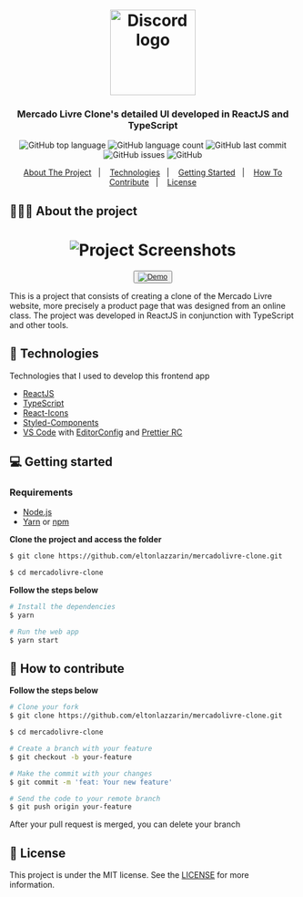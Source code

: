 <h1 align="center">
	<img alt="Discord logo" src="https://github.com/eltonlazzarin/mercadolivre-clone/blob/master/screenshots/discord.svg" height="150px" width="150px" />
</h1>

<h3 align="center">
  Mercado Livre Clone's detailed UI developed in ReactJS and TypeScript
</h3>

<p align="center"></p>

<p align="center">
  <img alt="GitHub top language" src="https://img.shields.io/github/languages/top/eltonlazzarin/mercadolivre-clone">

  <img alt="GitHub language count" src="https://img.shields.io/github/languages/count/eltonlazzarin/mercadolivre-clone">

  <img alt="GitHub last commit" src="https://img.shields.io/github/last-commit/eltonlazzarin/mercadolivre-clone">

  <img alt="GitHub issues" src="https://img.shields.io/github/issues/eltonlazzarin/mercadolivre-clone">

  <img alt="GitHub" src="https://img.shields.io/github/license/eltonlazzarin/mercadolivre-clone">
</p>

<p align="center">
  <a href="#-about-the-project">About The Project</a>&nbsp;&nbsp;&nbsp;|&nbsp;&nbsp;&nbsp;
  <a href="#-technologies">Technologies</a>&nbsp;&nbsp;&nbsp;|&nbsp;&nbsp;&nbsp;
  <a href="#-getting-started">Getting Started</a>&nbsp;&nbsp;&nbsp;|&nbsp;&nbsp;&nbsp;
  <a href="#-how-to-contribute">How To Contribute</a>&nbsp;&nbsp;&nbsp;|&nbsp;&nbsp;&nbsp;
  <a href="#-license">License</a>
</p>

## 👨🏻‍💻 About the project

<h1 align="center">
	<img alt="Project Screenshots" src="https://github.com/eltonlazzarin/mercadolivre-clone/blob/master/screenshots/discordclone.gif" />
</h1>

<p align="center">
  <button><a href="https://mercadolivre-clone-ui.netlify.app/"><img alt="Demo" src="https://github.com/eltonlazzarin/reactjs-rocketfy-app/blob/master/screenshot/demo.png" target="_blank"></img></a></button>

<p>This is a project that consists of creating a clone of the Mercado Livre website, more precisely a product page that was designed from an online class. The project was developed in ReactJS in conjunction with TypeScript and other tools.</p>

## 🚀 Technologies

Technologies that I used to develop this frontend app

- [ReactJS](https://nodejs.org/en)
- [TypeScript](https://www.typescriptlang.org)
- [React-Icons](https://github.com/wwayne/react-tooltip)
- [Styled-Components](https://styled-components.com)
- [VS Code](https://code.visualstudio.com) with [EditorConfig](https://marketplace.visualstudio.com/items?itemName=EditorConfig.EditorConfig) and [Prettier RC](https://github.com/prettier/prettier)

## 💻 Getting started

### Requirements

- [Node.js](https://nodejs.org/en/)
- [Yarn](https://classic.yarnpkg.com/) or [npm](https://www.npmjs.com/)

**Clone the project and access the folder**

```bash
$ git clone https://github.com/eltonlazzarin/mercadolivre-clone.git

$ cd mercadolivre-clone
```

**Follow the steps below**

```bash
# Install the dependencies
$ yarn

# Run the web app
$ yarn start
```

## 🤔 How to contribute

**Follow the steps below**

```bash
# Clone your fork
$ git clone https://github.com/eltonlazzarin/mercadolivre-clone.git

$ cd mercadolivre-clone

# Create a branch with your feature
$ git checkout -b your-feature

# Make the commit with your changes
$ git commit -m 'feat: Your new feature'

# Send the code to your remote branch
$ git push origin your-feature
```

After your pull request is merged, you can delete your branch

## 📝 License

This project is under the MIT license. See the [LICENSE](https://github.com/eltonlazzarin/discord-clone/blob/master/LICENSE) for more information.
